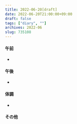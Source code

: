 ```yaml
---
title: 2022-06-20[draft]
date: 2022-06-20T21:00:00+09:00
draft: false
tags: ["diary", ""]
archives: 2022-06
slug: 735108
---
```

#### 午前
- 
#### 午後
- 
#### 体調
- 
#### その他